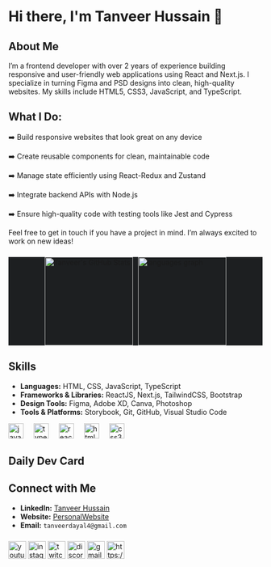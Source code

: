 
# Hi there, I'm Tanveer Hussain 👋
## About Me

I’m a frontend developer with over 2 years of experience building responsive and user-friendly web applications using React and Next.js. I specialize in turning Figma and PSD designs into clean, high-quality websites. My skills include HTML5, CSS3, JavaScript, and TypeScript.

## What I Do:
 ➡️ Build responsive websites that look great on any device

 ➡️ Create reusable components for clean, maintainable code

 ➡️ Manage state efficiently using React-Redux and Zustand

 ➡️ Integrate backend APIs with Node.js

 ➡️ Ensure high-quality code with testing tools like Jest and Cypress

Feel free to get in touch if you have a project in mind. I’m always excited to work on new ideas!



###
<div style="display: flex; align-items: center; justify-content: center; background-color: #1d1f21;">
  <a href="https://github.com/Tanveer-hussain05">
    <img src="https://github-readme-stats.vercel.app/api?username=Tanveer-hussain05&show_icons=true&line_height=27&count_private=true&title_color=ffffff&text_color=c9cacc&icon_color=2bbc8a&bg_color=1d1f21" alt="Tanveer's GitHub Stats" style="height: 175px;"/>
  </a>
  <img src="https://github-readme-stats.vercel.app/api/top-langs?username=maurodesouza&locale=en&hide_title=false&layout=compact&card_width=320&langs_count=5&theme=dracula&hide_border=false" style="height: 175px; margin-left: 10px;" alt="languages graph"/>
</div>





## Skills
- **Languages:** HTML, CSS, JavaScript, TypeScript
- **Frameworks & Libraries:** ReactJS, Next.js, TailwindCSS, Bootstrap
- **Design Tools:** Figma, Adobe XD, Canva, Photoshop
- **Tools & Platforms:** Storybook, Git, GitHub, Visual Studio Code



<div align="left">
  <img src="https://cdn.jsdelivr.net/gh/devicons/devicon/icons/javascript/javascript-original.svg" height="30" alt="javascript logo"  />
  <img width="12" />
  <img src="https://cdn.jsdelivr.net/gh/devicons/devicon/icons/typescript/typescript-original.svg" height="30" alt="typescript logo"  />
  <img width="12" />
  <img src="https://cdn.jsdelivr.net/gh/devicons/devicon/icons/react/react-original.svg" height="30" alt="react logo"  />
  <img width="12" />
  <img src="https://cdn.jsdelivr.net/gh/devicons/devicon/icons/html5/html5-original.svg" height="30" alt="html5 logo"  />
  <img width="12" />
  <img src="https://cdn.jsdelivr.net/gh/devicons/devicon/icons/css3/css3-original.svg" height="30" alt="css3 logo"  />
  <img width="12" />

</div>

###
## Daily Dev Card 

## Connect with Me
- **LinkedIn:** [Tanveer Hussain](www.linkedin.com/in/tanveer-hussain-010590318)
- **Website:** [PersonalWebsite](https://portfolio-react-three-chi.vercel.app/)
- **Email:** `tanveerdayal4@gmail.com`

###


<div align="left">
  <img src="https://img.shields.io/static/v1?message=Youtube&logo=youtube&label=&color=FF0000&logoColor=white&labelColor=&style=for-the-badge" height="35" alt="youtube logo"  />
  <img src="https://img.shields.io/static/v1?message=Instagram&logo=instagram&label=&color=E4405F&logoColor=white&labelColor=&style=for-the-badge" height="35" alt="instagram logo"  />
  <img src="https://img.shields.io/static/v1?message=Twitch&logo=twitch&label=&color=9146FF&logoColor=white&labelColor=&style=for-the-badge" height="35" alt="twitch logo"  />
  <img src="https://img.shields.io/static/v1?message=Discord&logo=discord&label=&color=7289DA&logoColor=white&labelColor=&style=for-the-badge" height="35" alt="discord logo"  />
  <img src="https://img.shields.io/static/v1?message=Gmail&logo=gmail&label=&color=D14836&logoColor=white&labelColor=&style=for-the-badge" height="35" alt="gmail logo"  />
  <img src="https://img.shields.io/static/v1?message=LinkedIn&logo=linkedin&label=&color=0077B5&logoColor=white&labelColor=&style=for-the-badge" height="35" alt="https://www.linkedin.com/in/kashif-hussain64/"  />
</div>
